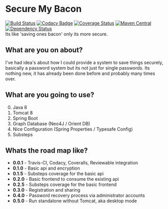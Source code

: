 Secure My Bacon
===============
[![Build Status](https://travis-ci.org/beercan1989/secure-my-bacon.svg)](https://travis-ci.org/beercan1989/secure-my-bacon)
[![Codacy Badge](https://api.codacy.com/project/badge/grade/a03b8713f2694a8f9a4af79935721760)](https://www.codacy.com/app/beercan1989/secure-my-bacon)
[![Coverage Status](https://coveralls.io/repos/beercan1989/secure-my-bacon/badge.svg?branch=master&service=github)](https://coveralls.io/github/beercan1989/secure-my-bacon?branch=master)
[![Maven Central](https://img.shields.io/maven-central/v/uk.co.baconi.secure/platform.svg)](http://search.maven.org/#search%7Cga%7C1%7Cg%3Auk.co.baconi.secure)
[![Dependency Status](https://www.versioneye.com/user/projects/57fd171f9907da00390c41a2/badge.svg?style=flat-square)](https://www.versioneye.com/user/projects/57fd171f9907da00390c41a2)  
Its like 'saving ones bacon' only its more secure.

What are you on about?
----------------------
I've had idea's about how I could provide a system to save things securely, basically a password system but its not just for single passwords. Its nothing new, it has already been done before and probably many times over.

What are you going to use?
--------------------------
0. Java 8
1. Tomcat 8
2. Spring Boot
3. Graph Database (Neo4J / Orient DB)
4. Nice Configuration (Spring Properties / Typesafe Config)
5. Substeps

Whats the road map like?
------------------------
* **0.0.1** - Travis-CI, Codacy, Coveralls, Reviewable integration
* **0.1.0** - Basic api and encryption
* **0.1.5** - Substeps coverage for the basic api
* **0.2.0** - Basic frontend to consume the existing api
* **0.2.5** - Substeps coverage for the basic frontend
* **0.3.0** - Registration and sharing
* **0.4.0** - Password recovery process via administrator accounts
* **0.5.0** - Run standalone without Tomcat, aka desktop mode
